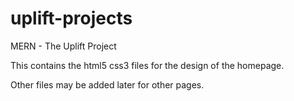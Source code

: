 # uplift-projects
MERN - The Uplift Project

This contains the html5 css3 files for the design of the homepage.

Other files may be added later for other pages.
